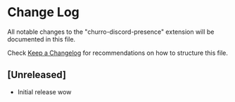 # Change Log

All notable changes to the "churro-discord-presence" extension will be documented in this file.

Check [Keep a Changelog](http://keepachangelog.com/) for recommendations on how to structure this file.

## [Unreleased]

- Initial release
wow